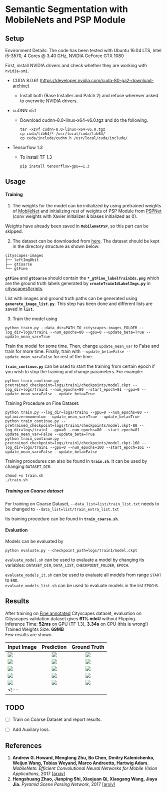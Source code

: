 # Semantic Segmentation with MobileNets and PSP Module

## Setup
Environment Details:
The code has been tested with Ubuntu 16.04 LTS, Intel i5-3570, 4 Cores @ 3.40 GHz, NVIDIA GeForce GTX 1080

First, install NVIDIA drivers and check whether they are working with `nvidia-smi`.

-  CUDA 8.0.61 (https://developer.nvidia.com/cuda-80-ga2-download-archive)
    - Install both (Base Installer and Patch 2) and refuse wherever asked to overwrite NVIDIA drivers.

- cuDNN v5.1
    - Download cudnn-8.0-linux-x64-v6.0.tgz and do the following.
        ```shell
        tar -xzvf cudnn-8.0-linux-x64-v6.0.tgz
        cp cuda/lib64/* /usr/local/cuda/lib64/
        cp cuda/include/cudnn.h /usr/local/cuda/include/
        ```

- Tensorflow 1.3
    - To install TF 1.3
        ```shell
        pip install tensorflow-gpu==1.3
        ```

## Usage

#### Training

1. The weights for the model can be initialized by using pretrained weights of [MobileNet](https://github.com/Zehaos/MobileNet) and initializing rest of weights of PSP Module from [PSPNet](https://github.com/hszhao/PSPNet) (conv weights with Xavier initializer & biases initialized as 0).
<!-- ```
python prepare_initialisation_weights.py --pretrained_mobilenet=MobileNetPreTrained/model.ckpt-906808 --save_model=MobileNetPSP
``` -->
   Weights have already been saved in **`MobileNetPSP`**, so this part can be skipped.

2. The dataset can be downloaded from [here](https://www.cityscapes-dataset.com/downloads/). The dataset should be kept in the directory structure as shown below:
```
cityscapes-images
├── leftImg8bit
├── gtCoarse
└── gtFine
```
**`gtFine`** and **`gtCoarse`** should contain the **`*_gtFine_labelTrainIds.png`** which are the ground truth labels generated by **`createTrainIdLabelImgs.py`** in [cityscapesScripts](https://github.com/mcordts/cityscapesScripts).

List with images and ground truth paths can be generated using **`generate_image_list.py`**. This step has been done and different lists are saved in **`list`**.

3. Train the model using
```
python train.py --data_dir=PATH_TO_cityscapes-images_FOLDER --log_dir=logs/train1 --num_epochs=80 --gpu=0 --update_beta=True --update_mean_var=True
```
Train the model for some time. Then, change `update_mean_var` to False and train for more time. Finally, train with `--update_beta=False --update_mean_var=False` for rest of the time.

**`train_continue.py`** can be used to start the training from certain epoch if you wish to stop the training and change parameters. For example:
```
python train_continue.py --pretrained_checkpoint=logs/train1/checkpoints/model.ckpt --log_dir=logs/train1 --num_epochs=80 --start_epoch=81 --gpu=0 --update_mean_var=False --update_beta=True
```

Training Procedure on Fine Dataset:
```
python train.py --log_dir=logs/train1 --gpu=0 --num_epochs=80 --optimizer=momentum --update_mean_var=True --update_beta=True
python train_continue.py --pretrained_checkpoint=logs/train1/checkpoints/model.ckpt-80 --log_dir=logs/train1 --gpu=0 --num_epochs=80 --start_epoch=81 --update_mean_var=False --update_beta=True
python train_continue.py --pretrained_checkpoint=logs/train1/checkpoints/model.ckpt-160 --log_dir=logs/train1 --gpu=0 --num_epochs=100 --start_epoch=161 --update_mean_var=False --update_beta=False
```

Training procedures can also be found in **`train.sh`**. It can be used by changing `DATASET_DIR`.
```
chmod +x train.sh
./train.sh
```

##### Training on Coarse dataset
For training on Coarse Dataset, `--data_list=list/train_list.txt` needs to be changed to `--data_list=list/train_extra_list.txt`

Its training procedure can be found in **`train_coarse.sh`**.

#### Evaluation
Models can be evaluated by
```
python evaluate.py --checkpoint_path=logs/train1/model.ckpt
```

`evaluate_model.sh` can be used to evaluate a model by changing its variables: `DATASET_DIR`, `DATA_LIST`, `CHECKPOINT_FOLDER`, `EPOCH`.

`evaluate_models_it.sh` can be used to evaluate all models from range `START` to `END`.  
`evaluate_models_list.sh` can be used to evaluate models in the list `EPOCHS`.

## Results


After training on [Fine annotated](https://www.cityscapes-dataset.com/examples/#fine-annotations) Cityscapes dataset, evaluation on Cityscapes validation dataset gives **61% mIoU** without Flipping.  
Inference Time: **52ms** on GPU (TF 1.3), **3.34s** on CPU (this is wrong!)  
Trained Weights Size: **69MB**  
Few results are shown.

| Input Image | Prediction | Ground Truth |
|--------|:---------:|:---------:|
| ![](https://github.com/interritus1996/mobilenet_psp/blob/master/results/1_im.png) | ![](https://github.com/interritus1996/mobilenet_psp/blob/master/results/1_pred.png) | ![](https://github.com/interritus1996/mobilenet_psp/blob/master/results/1_gt.png) |
| ![](https://github.com/interritus1996/mobilenet_psp/blob/master/results/4_im.png) | ![](https://github.com/interritus1996/mobilenet_psp/blob/master/results/4_pred.png) | ![](https://github.com/interritus1996/mobilenet_psp/blob/master/results/4_gt.png) |
| ![](https://github.com/interritus1996/mobilenet_psp/blob/master/results/6_im.png) | ![](https://github.com/interritus1996/mobilenet_psp/blob/master/results/6_pred.png) | ![](https://github.com/interritus1996/mobilenet_psp/blob/master/results/6_gt.png) |
| ![](https://github.com/interritus1996/mobilenet_psp/blob/master/results/7_im.png) | ![](https://github.com/interritus1996/mobilenet_psp/blob/master/results/7_pred.png) | ![](https://github.com/interritus1996/mobilenet_psp/blob/master/results/7_gt.png) |
| ![](https://github.com/interritus1996/mobilenet_psp/blob/master/results/8_im.png) | ![](https://github.com/interritus1996/mobilenet_psp/blob/master/results/8_pred.png) | ![](https://github.com/interritus1996/mobilenet_psp/blob/master/results/8_gt.png) |
<!-- | ![]() | ![]() | ![]() | -->


## TODO
- [ ] Train on Coarse Dataset and report results.
- [ ] Add Auxilary loss.



## References

1. **Andrew G. Howard, Menglong Zhu, Bo Chen, Dmitry Kalenichenko, Weijun Wang, Tobias Weyand, Marco Andreetto, Hartwig Adam.** _MobileNets: Efficient Convolutional Neural Networks for Mobile Vision Applications_, 2017 [[arxiv][1]]
1. **Hengshuang Zhao, Jianping Shi, Xiaojuan Qi, Xiaogang Wang, Jiaya Jia.** _Pyramid Scene Parsing Network_, 2017 [[arxiv][2]]

[1]: https://arxiv.org/abs/1704.04861
[2]: https://arxiv.org/abs/1612.01105
